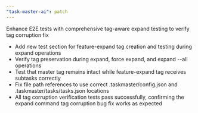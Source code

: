 ```yaml
---
"task-master-ai": patch
---
```


Enhance E2E tests with comprehensive tag-aware expand testing to verify tag corruption fix

- Add new test section for feature-expand tag creation and testing during expand operations
- Verify tag preservation during expand, force expand, and expand --all operations
- Test that master tag remains intact while feature-expand tag receives subtasks correctly
- Fix file path references to use correct .taskmaster/config.json and .taskmaster/tasks/tasks.json locations
- All tag corruption verification tests pass successfully, confirming the expand command tag corruption bug fix works as expected
